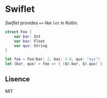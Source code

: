 # Swiflet

_Swiflet_ provides `=>` like `let` in Kotlin.

```swift
struct Foo {
    var bar: Int
    var baz: Float
    var qux: String
}

let foo = Foo(bar: 2, baz: 3.0, qux: "xyz")
let (bar, qux) = foo => { ($0.bar, $0.qux) }
```

## Lisence

MIT
